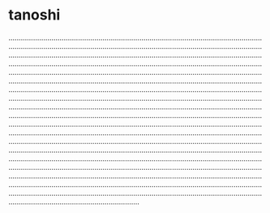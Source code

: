 # tanoshi
....................................................................................................................................................................................................................................................................................................................................................................................................................................................................................................................................................................................................................................................................................................................................................................................................................................................................................................................................................................................................................................................................................................................................................................................................................................................................................................................................................................................................................................................................................................................................................................................................................................................................................................................................................................................................................................................................................................................................................................................................................................................................................................................................................................................................................................................................................................................................................................................................................................................................................................................
